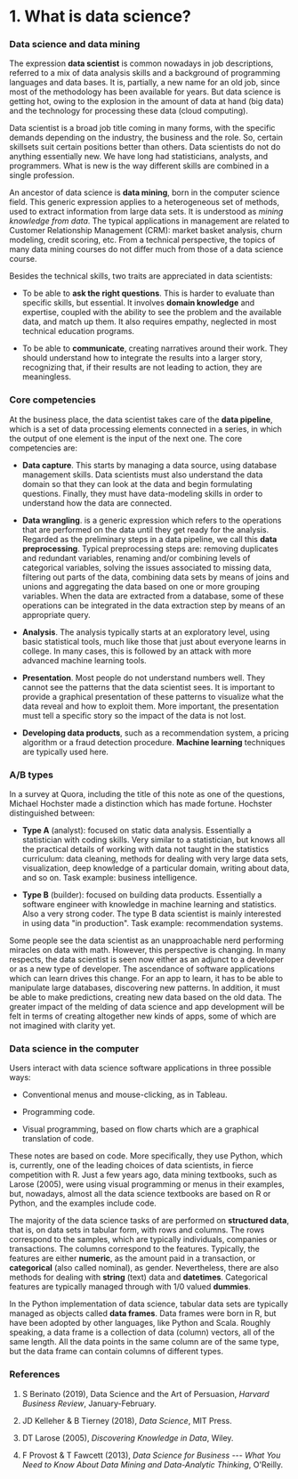 # 1. What is data science?

### Data science and data mining

The expression **data scientist** is common nowadays in job descriptions, referred to a mix of data analysis skills and a background of programming languages and data bases. It is, partially, a new name for an old job, since most of the methodology has been available for years. But data science is getting hot, owing to the explosion in the amount of data at hand (big data) and the technology for processing these data (cloud computing).

Data scientist is a broad job title coming in many forms, with the specific demands depending on the industry, the business and the role. So, certain skillsets suit certain positions better than others. Data scientists do not do anything essentially new. We have long had statisticians, analysts, and programmers. What is new is the way different skills are combined in a single profession.

An ancestor of data science is **data mining**, born in the computer science field. This generic expression applies to a heterogeneous set of methods, used to extract information from large data sets. It is understood as *mining knowledge from data*. The typical applications in management are related to Customer Relationship Management (CRM): market basket analysis, churn modeling, credit scoring, etc. From a technical perspective, the topics of many data mining courses do not differ much from those of a data science course.

Besides the technical skills, two traits are appreciated in data scientists:

* To be able to **ask the right questions**. This is harder to evaluate than specific skills, but essential. It involves **domain knowledge** and expertise, coupled with the ability to see the problem and the available data, and match up them. It also requires empathy, neglected in most technical education programs.

* To be able to **communicate**, creating narratives around their work. They should understand how to integrate the results into a larger story, recognizing that, if their results are not leading to action, they are meaningless.

### Core competencies

At the business place, the data scientist takes care of the **data pipeline**, which is a set of data processing elements connected in a series, in which the output of one element is the input of the next one. The core competencies are:

* **Data capture**. This starts by managing a data source, using database management skills. Data scientists must also understand the data domain so that they can look at the data and begin formulating questions. Finally, they must have data-modeling skills in order to understand how the data are connected.

* **Data wrangling**. is a generic expression which refers to the operations that are performed on the data until they get ready for the analysis. Regarded as the preliminary steps in a data pipeline, we call this **data preprocessing**. Typical preprocessing steps are: removing duplicates and redundant variables, renaming and/or combining levels of categorical variables, solving the issues associated to missing data, filtering out parts of the data, combining data sets by means of joins and unions and aggregating the data based on one or more grouping variables. When the data are extracted from a database, some of these operations can be integrated in the data extraction step by means of an appropriate query.

* **Analysis**. The analysis typically starts at an exploratory level, using basic statistical tools, much like those that just about everyone learns in college. In many cases, this is followed by an attack with more advanced machine learning tools.

* **Presentation**. Most people do not understand numbers well. They cannot see the patterns that the data scientist sees. It is important to provide a graphical presentation of these patterns to visualize what the data reveal and how to exploit them. More important, the presentation must tell a specific story so the impact of the data is not lost.

* **Developing data products**, such as a recommendation system, a pricing algorithm or a fraud detection procedure. **Machine learning** techniques are typically used here.

### A/B types

In a survey at Quora, including the title of this note as one of the questions, Michael Hochster made a distinction which has made fortune. Hochster distinguished between:

* **Type A** (analyst): focused on static data analysis. Essentially a statistician with coding skills. Very similar to a statistician, but knows all the practical details of working with data not taught in the statistics curriculum: data cleaning, methods for dealing with very large data sets, visualization, deep knowledge of a particular domain, writing about data, and so on. Task example: business intelligence.

* **Type B** (builder): focused on building data products. Essentially a software engineer with knowledge in machine learning and statistics. Also a very strong coder. The type B data scientist is mainly interested in using data "in production". Task example: recommendation systems.

Some people see the data scientist as an unapproachable nerd performing miracles on data with math. However, this perspective is changing. In many respects, the data scientist is seen now either as an adjunct to a developer or as a new type of developer. The ascendance of software applications which can learn drives this change. For an app to learn, it has to be able to manipulate large databases, discovering new patterns. In addition, it must be able to make predictions, creating new data based on the old data. The greater impact of the melding of data science and app development will be felt in terms of creating altogether new kinds of apps, some of which are not imagined with clarity yet.

### Data science in the computer

Users interact with data science software applications in three possible ways:

* Conventional menus and mouse-clicking, as in Tableau.

* Programming code.

* Visual programming, based on flow charts which are a graphical translation of code.

These notes are based on code. More specifically, they use Python, which is, currently, one of the leading choices of data scientists, in fierce competition with R. Just a few years ago, data mining textbooks, such as Larose (2005), were using visual programming or menus in their examples, but, nowadays, almost all the data science textbooks are based on R or Python, and the examples include code.

The majority of the data science tasks of are performed on **structured data**, that is, on data sets in tabular form, with rows and columns. The rows correspond to the samples, which are typically individuals, companies or transactions. The columns correspond to the features. Typically, the features are either **numeric**, as the amount paid in a transaction, or **categorical** (also called nominal), as gender. Nevertheless, there are also methods for dealing with **string** (text) data and **datetimes**. Categorical features are typically managed through with 1/0 valued **dummies**.

In the Python implementation of data science, tabular data sets are typically managed as objects called **data frames**. Data frames were born in R, but have been adopted by other languages, like Python and Scala. Roughly speaking, a data frame is a collection of data (column) vectors, all of the same length. All the data points in the same column are of the same type, but the data frame can contain columns of different types.

### References

1. S Berinato (2019), Data Science and the Art of Persuasion, *Harvard Business Review*, January-February.

2. JD Kelleher & B Tierney (2018), *Data Science*, MIT Press.

3. DT Larose (2005), *Discovering Knowledge in Data*, Wiley.

4. F Provost & T Fawcett (2013), *Data Science for Business --- What You Need to Know About Data Mining and Data-Analytic Thinking*, O'Reilly.
